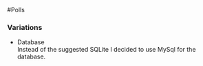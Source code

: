 #Polls
<h3>Variations</h3>
<ul>
  <li>Database</li>
  Instead of the suggested SQLite I decided to use MySql for the database.
</ul>
  
